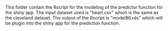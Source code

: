 This folder contain the Rscript for the modeling of the predictor function for the shiny app.
The input dataset used is "heart.csv" which is the same as the cleveland dataset.
The output of the Rscript is "model86.rds" which will be plugin into the shiny app for the prediction function.
